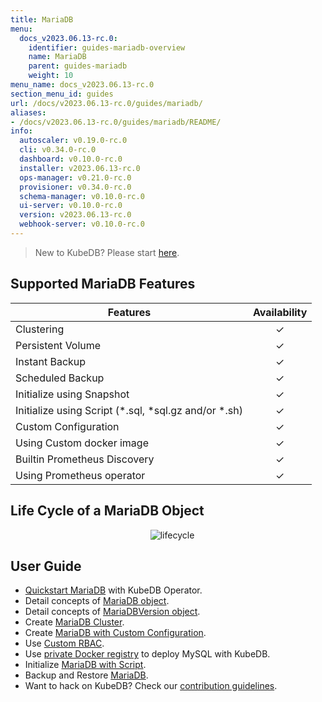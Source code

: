 ```yaml
---
title: MariaDB
menu:
  docs_v2023.06.13-rc.0:
    identifier: guides-mariadb-overview
    name: MariaDB
    parent: guides-mariadb
    weight: 10
menu_name: docs_v2023.06.13-rc.0
section_menu_id: guides
url: /docs/v2023.06.13-rc.0/guides/mariadb/
aliases:
- /docs/v2023.06.13-rc.0/guides/mariadb/README/
info:
  autoscaler: v0.19.0-rc.0
  cli: v0.34.0-rc.0
  dashboard: v0.10.0-rc.0
  installer: v2023.06.13-rc.0
  ops-manager: v0.21.0-rc.0
  provisioner: v0.34.0-rc.0
  schema-manager: v0.10.0-rc.0
  ui-server: v0.10.0-rc.0
  version: v2023.06.13-rc.0
  webhook-server: v0.10.0-rc.0
---
```


> New to KubeDB? Please start [here](/docs/v2023.06.13-rc.0/README).

## Supported MariaDB Features

| Features                                                | Availability |
| ------------------------------------------------------- | :----------: |
| Clustering                                              |   &#10003;   |
| Persistent Volume                                       |   &#10003;   |
| Instant Backup                                          |   &#10003;   |
| Scheduled Backup                                        |   &#10003;   |
| Initialize using Snapshot                               |   &#10003;   |
| Initialize using Script (\*.sql, \*sql.gz and/or \*.sh) |   &#10003;   |
| Custom Configuration                                    |   &#10003;   |
| Using Custom docker image                               |   &#10003;   |
| Builtin Prometheus Discovery                            |   &#10003;   |
| Using Prometheus operator                               |   &#10003;   |

## Life Cycle of a MariaDB Object

<p align="center">
  <img alt="lifecycle"  src="/docs/v2023.06.13-rc.0/guides/mariadb/images/mariadb-lifecycle.png" >
</p>

## User Guide

- [Quickstart MariaDB](/docs/v2023.06.13-rc.0/guides/mariadb/quickstart/overview) with KubeDB Operator.
- Detail concepts of [MariaDB object](/docs/v2023.06.13-rc.0/guides/mariadb/concepts/mariadb).
- Detail concepts of [MariaDBVersion object](/docs/v2023.06.13-rc.0/guides/mariadb/concepts/mariadb-version).
- Create [MariaDB Cluster](/docs/v2023.06.13-rc.0/guides/mariadb/clustering/galera-cluster).
- Create [MariaDB with Custom Configuration](/docs/v2023.06.13-rc.0/guides/mariadb/configuration/using-config-file).
- Use [Custom RBAC](/docs/v2023.06.13-rc.0/guides/mariadb/custom-rbac/using-custom-rbac).
- Use [private Docker registry](/docs/v2023.06.13-rc.0/guides/mariadb/private-registry/quickstart) to deploy MySQL with KubeDB.
- Initialize [MariaDB with Script](/docs/v2023.06.13-rc.0/guides/mariadb/initialization/using-script).
- Backup and Restore [MariaDB](/docs/v2023.06.13-rc.0/guides/mariadb/backup/overview).
- Want to hack on KubeDB? Check our [contribution guidelines](/docs/v2023.06.13-rc.0/CONTRIBUTING).
